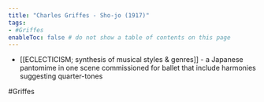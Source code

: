```yaml
---
title: "Charles Griffes - Sho-jo (1917)"
tags:
- #Griffes 
enableToc: false # do not show a table of contents on this page
---
```


- [[ECLECTICISM; synthesis of musical styles & genres]] - a Japanese pantomime in one scene commissioned for ballet that include harmonies suggesting quarter-tones

#Griffes
